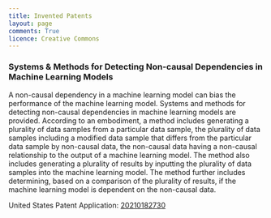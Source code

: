 ```yaml
---
title: Invented Patents
layout: page
comments: True
licence: Creative Commons
---
```


### Systems & Methods for Detecting Non-causal Dependencies in Machine Learning Models

A non-causal dependency in a machine learning model can bias the performance of the machine learning model. Systems and methods for detecting non-causal dependencies in machine learning models are provided. According to an embodiment, a method includes generating a plurality of data samples from a particular data sample, the plurality of data samples including a modified data sample that differs from the particular data sample by non-causal data, the non-causal data having a non-causal relationship to the output of a machine learning model. The method also includes generating a plurality of results by inputting the plurality of data samples into the machine learning model. The method further includes determining, based on a comparison of the plurality of results, if the machine learning model is dependent on the non-causal data.

United States Patent Application: [20210182730](https://patents.google.com/patent/US20210182730A1/)
